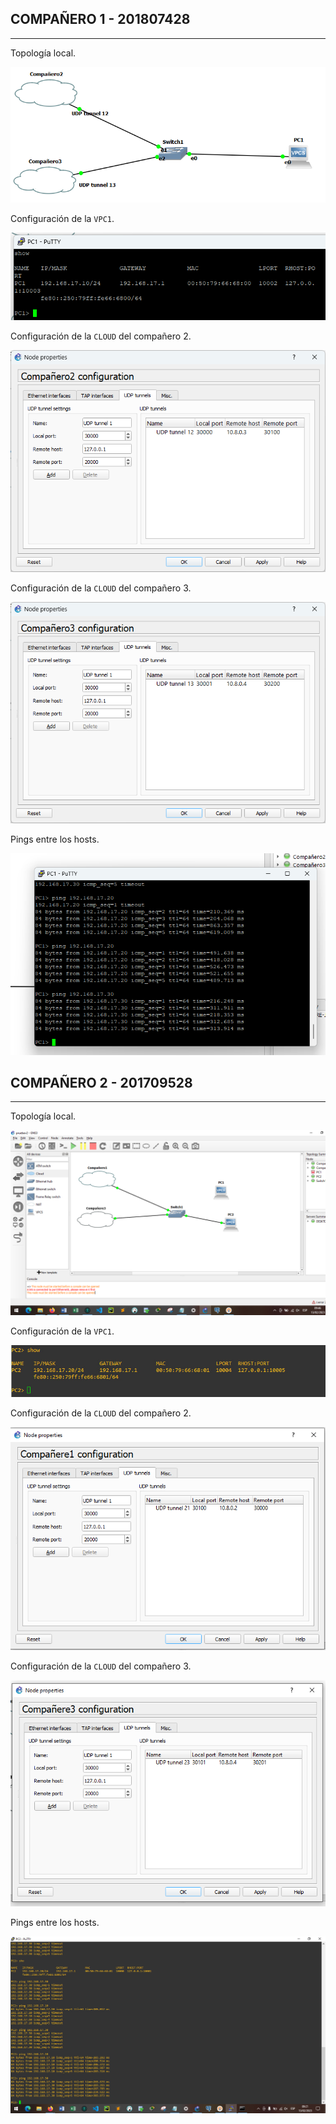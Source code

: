 ## **COMPAÑERO 1 - 201807428**
---
Topología local.  

![](Imgs/JK_1.png)

Configuración de la `VPC1`.  

![](Imgs/JK_2.png)

Configuración de la `CLOUD` del compañero 2.

![](Imgs/JK_3.png)

Configuración de la `CLOUD` del compañero 3.

![](Imgs/JK_4.png)

Pings entre los hosts.

![](Imgs/JK_5.png)

## **COMPAÑERO 2 - 201709528**
---
Topología local.  

![](Imgs/DC_1.PNG)

Configuración de la `VPC1`.  

![](Imgs/DC_2.jpeg)

Configuración de la `CLOUD` del compañero 2.

![](Imgs/DC_3.PNG)

Configuración de la `CLOUD` del compañero 3.

![](Imgs/DC_4.PNG)

Pings entre los hosts.

![](Imgs/DC_6.jpeg)
